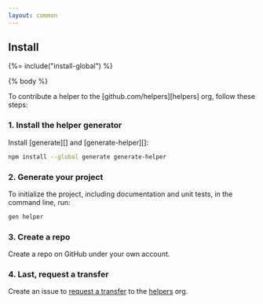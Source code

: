 ```yaml
---
layout: common
---
```


## Install
{%= include("install-global") %}

{% body %}

To contribute a helper to the [github.com/helpers][helpers] org, follow these steps:

### 1. Install the helper generator

Install [generate][] and [generate-helper][]:

```sh
npm install --global generate generate-helper
```

### 2. Generate your project

To initialize the project, including documentation and unit tests, in the command line, run:

```sh
gen helper
```

### 3. Create a repo

Create a repo on GitHub under your own account.


### 4. Last, request a transfer

Create an issue to [request a transfer](https://github.com/helpers/requests/issues/new) to the [helpers](https://github.com/helpers) org.